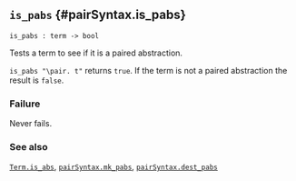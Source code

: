 ## `is_pabs` {#pairSyntax.is_pabs}


```
is_pabs : term -> bool
```



Tests a term to see if it is a paired abstraction.


`is_pabs "\pair. t"` returns `true`.
If the term is not a paired abstraction the result is `false`.

### Failure

Never fails.

### See also

[`Term.is_abs`](#Term.is_abs), [`pairSyntax.mk_pabs`](#pairSyntax.mk_pabs), [`pairSyntax.dest_pabs`](#pairSyntax.dest_pabs)


